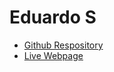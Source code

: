 # Eduardo S 

- [Github Respository](https://github.com/Mr-Alvarado/Student-Webpages/tree/main/1st-period/eduardo-s)
- [Live Webpage](https://eduardos2in.github.io/-Portfolio/)
